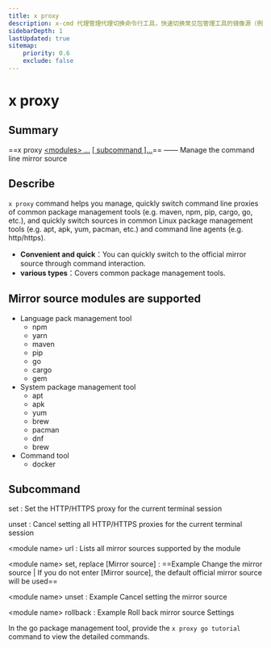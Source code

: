 ```yaml
---
title: x proxy
description: x-cmd 代理管理代理切换命令行工具，快速切换常见包管理工具的镜像源（例如：maven, npm, pip, cargo, go 等），并且可在常见的Linux系统中的包管理工具达到快速换源（例如：apt, apk, yum, pacman 等）以及命令行的代理（例如：http/https）
sidebarDepth: 1
lastUpdated: true
sitemap:
    priority: 0.6
    exclude: false
---
```


# x proxy

<Terminal :termIndex="2"/>

## Summary

==x proxy [ \<modules\> ...](#mirror-source-modules-are-supported) [[ subcommand ]...](#subcommand)== ——  Manage the command line mirror source

## Describe

`x proxy` command helps you manage, quickly switch command line proxies of common package management tools (e.g. maven, npm, pip, cargo, go, etc.), and quickly switch sources in common Linux package management tools (e.g. apt, apk, yum, pacman, etc.) and command line agents (e.g. http/https).

- **Convenient and quick**：You can quickly switch to the official mirror source through command interaction.
- **various types**：Covers common package management tools.

## Mirror source modules are supported

- Language pack management tool
    - npm
    - yarn
    - maven
    - pip
    - go
    - cargo
    - gem
- System package management tool
    - apt
    - apk
    - yum
    - brew
    - pacman
    - dnf
    - brew
- Command tool
    - docker

## Subcommand

set
:  Set the HTTP/HTTPS proxy for the current terminal session

unset
:  Cancel setting all HTTP/HTTPS proxies for the current terminal session

\<module name\> url
:   Lists all mirror sources supported by the module

\<module name\> set, replace [Mirror source]
:   ==Example Change the mirror source | If you do not enter [Mirror source], the default official mirror source will be used==

\<module name\> unset
:   Example Cancel setting the mirror source

\<module name\> rollback
:   Example Roll back mirror source Settings

<Badge type="tip" text="Tip" vertical="middle" /> In the go package management tool, provide the <code>x proxy go tutorial</code> command to view the detailed commands.